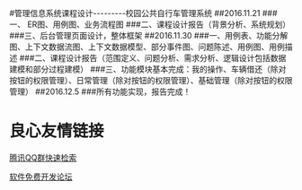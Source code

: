 #管理信息系统课程设计---------校园公共自行车管理系统
##2016.11.21
###一、 ER图、用例图、业务流程图
###二、课程设计报告（背景分析、系统规划）
###三、后台管理页面设计，整体框架
##2016.11.30
###一、用例表、功能分解图、上下文数据流图、上下文数据模型、部分事件图、问题陈述、用例图、用例描述
###二、课程设计报告（范围定义、问题分析、需求分析、逻辑设计包括数据建模和部分过程建模）
###三、功能模块基本完成：我的操作、车辆借还（除对按钮的权限管理）、日常管理（除对按钮的权限管理）、基础管理（除对按钮的权限管理）
##2016.12.5
###所有功能实现，报告完成！


 # 良心友情链接

[腾讯QQ群快速检索](http://u.720life.cn/s/8cf73f7c)

[软件免费开发论坛](http://u.720life.cn/s/bbb01dc0)